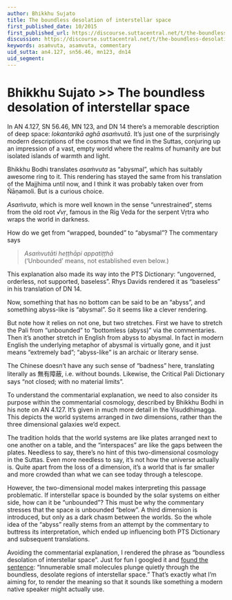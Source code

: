 ```yaml
---
author: Bhikkhu Sujato
title: The boundless desolation of interstellar space
first_published_date: 10/2015
first_published_url: https://discourse.suttacentral.net/t/the-boundless-desolation-of-interstellar-space/2248
discussion: https://discourse.suttacentral.net/t/the-boundless-desolation-of-interstellar-space/2248
keywords: asaṁvuta, asamvuta, commentary
uid_sutta: an4.127, sn56.46, mn123, dn14
uid_segment: 
---
```



# Bhikkhu Sujato >> The boundless desolation of interstellar space

In AN 4.127, SN 56.46, MN 123, and DN 14  there’s a memorable description of deep space: <i>lokantarikā aghā asaṁvutā</i>. It’s just one of the surprisingly modern descriptions of the cosmos that we find in the Suttas, conjuring up an impression of a vast, empty world where the realms of humanity are but isolated islands of warmth and light.

Bhikkhu Bodhi translates <i>asaṁvuta</i> as “abysmal”, which has suitably awesome ring to it. This rendering has stayed the same from his translation of the Majjhima until now, and I think it was probably taken over from Ñāṇamoli. But is a curious choice. 

<i>Asaṁvuta</i>, which is more well known in the sense “unrestrained”, stems from the old root *√vṛ*, famous in the Rig Veda for the serpent Vṛtra who wraps the world in darkness. 

How do we get from “wrapped, bounded” to “abysmal”? The commentary says 

> <i>Asaṁvutāti heṭṭhāpi appatiṭṭhā</i>  
>(‘Unbounded’ means, not established even below.) 

This explanation also made its way into the PTS Dictionary: “ungoverned, orderless, not supported, baseless”. Rhys Davids rendered it as “baseless” in his translation of DN 14. 

Now, something that has no bottom can be said to be an “abyss”, and something abyss-like is “abysmal”. So it seems like a clever rendering. 

But note how it relies on not one, but two stretches. First we have to stretch the Pali from “unbounded” to “bottomless (abyss)” via the commentaries. Then it’s another stretch in English from abyss to abysmal. In fact in modern English the underlying metaphor of abysmal is virtually gone, and it just means “extremely bad”; “abyss-like” is an archaic or literary sense.

The Chinese doesn’t have any such sense of “badness” here, translating literally as 無有障蔽, i.e. without bounds. Likewise, the Critical Pali Dictionary says “not closed; with no material limits”.

To understand the commentarial explanation, we need to also consider its purpose within the commentarial cosmology, described by Bhikkhu Bodhi in his note on AN 4.127. It’s given in much more detail in the Visuddhimagga. This depicts the world systems arranged in <em>two</em> dimensions, rather than the three dimensional galaxies we’d expect. 

The tradition holds that the world systems are like plates arranged next to one another on a table, and the “interspaces” are like the gaps between the plates. Needless to say, there’s no hint of this two-dimensional cosmology in the Suttas. Even more needless to say, it’s not how the universe actually is. Quite apart from the loss of a dimension, it’s a world that is far smaller and more crowded than what we can see today through a telescope.

However, the two-dimensional model makes interpreting this passage problematic. If interstellar space is bounded by the solar systems on either side, how can it be “unbounded”? This must be why the commentary stresses that the space is unbounded “below”. A third dimension is introduced, but only as a dark chasm between the worlds. So the whole idea of the “abyss” really stems from an attempt by the commentary to buttress its interpretation, which ended up influencing both PTS Dictionary and subsequent translations.

Avoiding the commentarial explanation, I rendered the phrase as “boundless desolation of interstellar space”. Just for fun I googled it and <a href="http://thespacereporter.com/2014/07/new-research-offers-possible-explanation-for-mysterious-molecules-in-space/" target="_blank">found the sentence</a>: “Innumerable small molecules plunge quietly through the boundless, desolate regions of interstellar space.” That’s exactly what I’m aiming for, to render the meaning so that it sounds like something a modern native speaker might actually use.